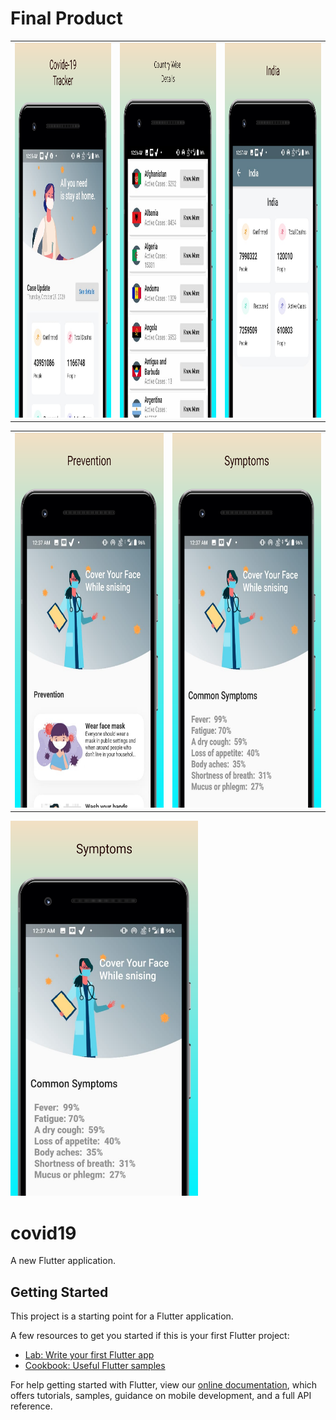 <h1>Final Product</h1>

<table>
  <tr>
    <td><img src="screen%20short/01-android_phone.png" width="300" height="600"></td>
    <td><img src="screen%20short/02-android_phone.png" width="300" height="600"></td>
        <td><img src="screen%20short/03-android_phone.png" width="300" height="600"></td>
  </tr>
 </table>
 
 <table>
  <tr>
    <td><img src="screen%20short/04-android_phone.png" width="300" height="600"></td>
    <td><img src="screen%20short/05-android_phone.png" width="300" height="600"></td>
  </tr>
 </table>



<img src="screen%20short/05-android_phone.png" width="300" height="600">






# covid19

A new Flutter application.

## Getting Started

This project is a starting point for a Flutter application.

A few resources to get you started if this is your first Flutter project:

- [Lab: Write your first Flutter app](https://flutter.dev/docs/get-started/codelab)
- [Cookbook: Useful Flutter samples](https://flutter.dev/docs/cookbook)

For help getting started with Flutter, view our
[online documentation](https://flutter.dev/docs), which offers tutorials,
samples, guidance on mobile development, and a full API reference.
